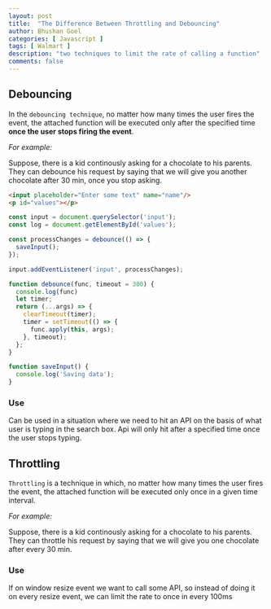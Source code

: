 ```yaml
---
layout: post
title:  "The Difference Between Throttling and Debouncing"
author: Bhushan Goel
categories: [ Javascript ]
tags: [ Walmart ]
description: "two techniques to limit the rate of calling a function"
comments: false
---
```


## Debouncing
In the `debouncing technique`, no matter how many times the user fires the event, the attached function will be executed only after the specified time **once the user stops firing the event**.

*For example:*

Suppose, there is a kid continously asking for a chocolate to his parents. They can debounce his request by saying that we will give you another chocolate after 30 min, once you stop asking.

```html
<input placeholder="Enter some text" name="name"/>
<p id="values"></p>
```

```js
const input = document.querySelector('input');
const log = document.getElementById('values');

const processChanges = debounce(() => {
  saveInput();
});

input.addEventListener('input', processChanges);

function debounce(func, timeout = 300) {
  console.log(func)
  let timer;
  return (...args) => {
    clearTimeout(timer);
    timer = setTimeout(() => {
      func.apply(this, args);
    }, timeout);
  };
}

function saveInput() {
  console.log('Saving data');
}
```

### Use
Can be used in a situation where we need to hit an API on the basis of what user is typing in the search box. Api will only hit after a specified time once the user stops typing.

## Throttling
`Throttling` is a technique in which, no matter how many times the user fires the event, the attached function will be executed only once in a given time interval.

*For example:*

Suppose, there is a kid continously asking for a chocolate to his parents. They can throttle his request by saying that we will give you one chocolate after every 30 min.

### Use
If on window resize event we want to call some API, so instead of doing it on every resize event, we can limit the rate to once in every 100ms